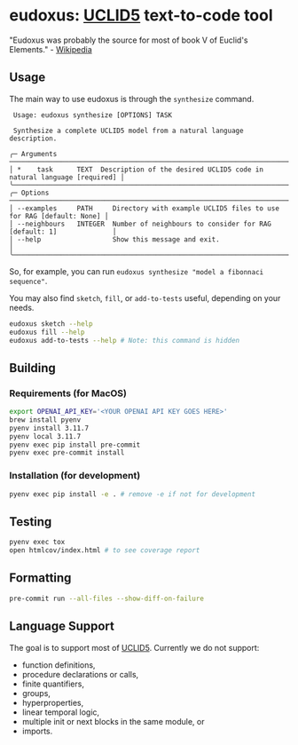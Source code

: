 # eudoxus: [UCLID5](https://github.com/uclid-org/uclid) text-to-code tool

"Eudoxus was probably the source for most of book V of Euclid's Elements." - [Wikipedia](https://en.wikipedia.org/wiki/Eudoxus_of_Cnidus)

## Usage
The main way to use eudoxus is through the `synthesize` command.
```
 Usage: eudoxus synthesize [OPTIONS] TASK

 Synthesize a complete UCLID5 model from a natural language description.

╭─ Arguments ────────────────────────────────────────────────────────────────────────────────╮
│ *    task      TEXT  Description of the desired UCLID5 code in natural language [required] │
╰────────────────────────────────────────────────────────────────────────────────────────────╯
╭─ Options ──────────────────────────────────────────────────────────────────────────────────╮
│ --examples     PATH     Directory with example UCLID5 files to use for RAG [default: None] │
│ --neighbours   INTEGER  Number of neighbours to consider for RAG [default: 1]              │
│ --help                  Show this message and exit.                                        │
╰────────────────────────────────────────────────────────────────────────────────────────────╯
```

So, for example, you can run `eudoxus synthesize "model a fibonnaci sequence"`.

You may also find `sketch`, `fill`, or `add-to-tests` useful, depending on your needs.
```sh
eudoxus sketch --help
eudoxus fill --help
eudoxus add-to-tests --help # Note: this command is hidden
```

## Building

### Requirements (for MacOS)
```sh
export OPENAI_API_KEY='<YOUR OPENAI API KEY GOES HERE>'
brew install pyenv
pyenv install 3.11.7
pyenv local 3.11.7
pyenv exec pip install pre-commit
pyenv exec pre-commit install
```

### Installation (for development)
```sh
pyenv exec pip install -e . # remove -e if not for development
```

## Testing
```sh
pyenv exec tox
open htmlcov/index.html # to see coverage report
```

## Formatting
```sh
pre-commit run --all-files --show-diff-on-failure
```

## Language Support
The goal is to support most of [UCLID5](https://github.com/uclid-org/uclid). Currently we do not support:
- function definitions,
- procedure declarations or calls,
- finite quantifiers,
- groups,
- hyperproperties,
- linear temporal logic,
- multiple init or next blocks in the same module, or
- imports.
